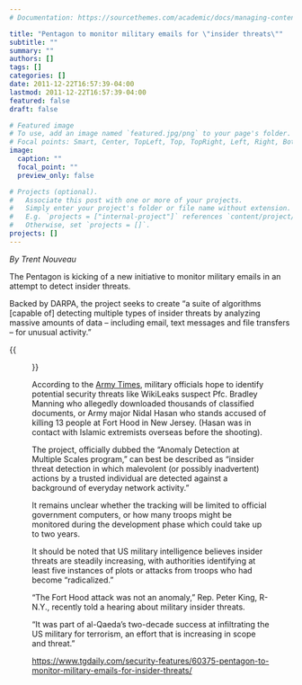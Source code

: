 ```yaml
---
# Documentation: https://sourcethemes.com/academic/docs/managing-content/

title: "Pentagon to monitor military emails for \"insider threats\""
subtitle: ""
summary: ""
authors: []
tags: []
categories: []
date: 2011-12-22T16:57:39-04:00
lastmod: 2011-12-22T16:57:39-04:00
featured: false
draft: false

# Featured image
# To use, add an image named `featured.jpg/png` to your page's folder.
# Focal points: Smart, Center, TopLeft, Top, TopRight, Left, Right, BottomLeft, Bottom, BottomRight.
image:
  caption: ""
  focal_point: ""
  preview_only: false

# Projects (optional).
#   Associate this post with one or more of your projects.
#   Simply enter your project's folder or file name without extension.
#   E.g. `projects = ["internal-project"]` references `content/project/deep-learning/index.md`.
#   Otherwise, set `projects = []`.
projects: []
---
```


*By Trent Nouveau*

The Pentagon is kicking of a new initiative to monitor military emails in an attempt to detect insider threats.

Backed by DARPA, the project seeks to create “a suite of algorithms [capable of] detecting multiple types of insider threats by analyzing massive amounts of data – including email, text messages and file transfers – for unusual activity.”

{{<figure src="usairforcecyber.png">}}

According to the [Army Times](https://www.armytimes.com/news/2011/12/military-darpa-email-surveillance-122111w/), military officials hope to identify potential security threats like WikiLeaks suspect Pfc. Bradley Manning who allegedly downloaded thousands of classified documents, or Army major Nidal Hasan who stands accused of killing 13 people at Fort Hood in New Jersey. (Hasan was in contact with Islamic extremists overseas before the shooting).  

The project, officially dubbed the “Anomaly Detection at Multiple Scales program,” can best be described as “insider threat detection in which malevolent (or possibly inadvertent) actions by a trusted individual are detected against a background of everyday network activity.”

It remains unclear whether the tracking will be limited to official government computers, or how many troops might be monitored during the development phase which could take up to two years.

It should be noted that US military intelligence believes insider threats are steadily increasing, with authorities identifying at least five instances of plots or attacks from troops who had become “radicalized.”

“The Fort Hood attack was not an anomaly,” Rep. Peter King, R-N.Y., recently told a hearing about military insider threats.   

“It was part of al-Qaeda’s two-decade success at infiltrating the US military for terrorism, an effort that is increasing in scope and threat.”


https://www.tgdaily.com/security-features/60375-pentagon-to-monitor-military-emails-for-insider-threats/
